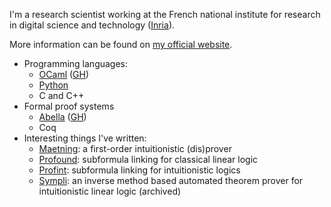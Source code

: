 I'm a research scientist working at the French national institute for research in digital science and technology ([Inria](https://www.inria.fr/en/)).

More information can be found on [my official website](https://chaudhuri.info).

* Programming languages:
  * [OCaml](https://ocaml.org) ([GH](//github.com/ocaml/ocaml))
  * [Python](https://python.org)
  * C and C++
* Formal proof systems
  * [Abella](https://abella-prover.org) ([GH](//github.com/abella-prover/abella))
  * Coq
* Interesting things I've written:
  * [Maetning](//github.com/chaudhuri/maetning): a first-order intuitionistic (dis)prover
  * [Profound](//github.com/chaudhuri/profound): subformula linking for classical linear logic
  * [Profint](//github.com/chaudhuri/profound-intuitionistic): subformula linking for intuitionistic logics
  * [Sympli](//github.com/chaudhuri/sympli): an inverse method based automated theorem prover for intuitionistic linear logic (archived)
